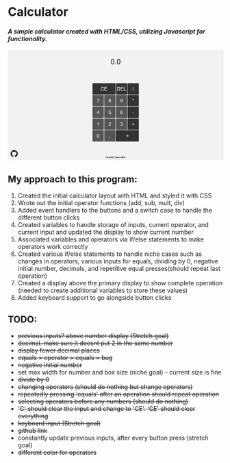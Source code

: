 # Calculator
#### *A simple calculator created with HTML/CSS, utilizing Javascript for functionality.*

![Calculator](/img/calc.PNG)

## My approach to this program: 
1. Created the initial calculator layout with HTML and styled it with CSS
2. Wrote out the initial operator functions (add, sub, mult, div)
3. Added event handlers to the buttons and a switch case to handle the different button clicks
4. Created variables to handle storage of inputs, current operator, and current input and updated the display to show current number
5. Associated variables and operators via if/else statements to make operators work correctly
6. Created various if/else statements to handle niche cases such as changes in operators, various inputs for equals, dividing by 0, negative initial number, decimals, and repetitive equal presses(should repeat last operation)
7. Created a display above the primary display to show complete operation (needed to create additional variables to store these values)
8. Added keyboard support to go alongside button clicks

## TODO:
* ~~previous inputs? above number display (Stretch goal)~~
* ~~decimal. make sure it doesnt put 2 in the same number~~
* ~~display fewer decimal places~~
* ~~equals > operator > equals = bug~~
* ~~negative initial number~~
* set max width for number and box size (niche goal) - current size is fine
* ~~divide by 0~~
* ~~changing operators (should do nothing but change operators)~~
* ~~repeatedly pressing 'equals' after an operation should repeat operation~~
*  ~~selecting operators before any numbers (should do nothing)~~
*  ~~'C' should clear the input and change to 'CE'. 'CE' should clear everything~~
*  ~~keyboard input (Stretch goal)~~
*  ~~github link~~
*  constantly update previous inputs, after every button press (stretch goal)
*  ~~different color for operators~~

